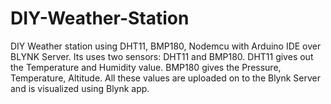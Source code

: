 # DIY-Weather-Station
DIY Weather station using DHT11, BMP180, Nodemcu with Arduino IDE over BLYNK Server. 
Its uses two sensors: DHT11 and BMP180. 
DHT11 gives out the Temperature and Humidity value. 
BMP180 gives the Pressure, Temperature, Altitude. 
All these values are uploaded on to the Blynk Server and is visualized using Blynk app.
